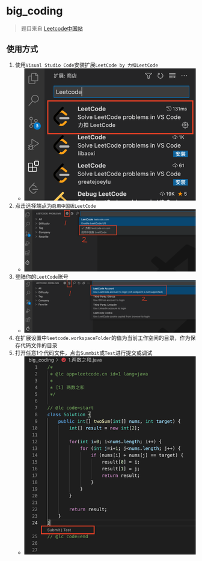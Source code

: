# big_coding
> 题目来自 [Leetcode中国站](https://leetcode-cn.com)

## 使用方式
1. 使用`Visual Studio Code`安装扩展`LeetCode by 力扣LeetCode`
    - ![](./images/install.png)
2. 点击选择端点为`启用中国版LeetCode`
    - ![](./images/leetcode-cn.png)
3. 登陆你的`LeetCode`账号
    - ![](./images/sign-in.png)
4. 在扩展设置中`leetcode.workspaceFolder`的值为当前工作空间的目录，作为保存代码文件的目录
5. 打开任意1个代码文件，点击`Summbit`或`Test`进行提交或调试
    - ![](./images/code.png)